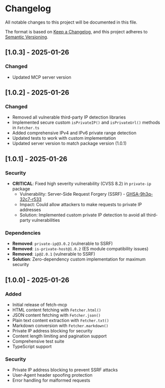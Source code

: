 # Changelog

All notable changes to this project will be documented in this file.

The format is based on [Keep a Changelog](https://keepachangelog.com/en/1.0.0/),
and this project adheres to [Semantic Versioning](https://semver.org/spec/v2.0.0.html).

## [1.0.3] - 2025-01-26

### Changed
- Updated MCP server version

## [1.0.2] - 2025-01-26

### Changed
- Removed all vulnerable third-party IP detection libraries
- Implemented secure custom `isPrivateIP()` and `isPrivateUrl()` methods in `Fetcher.ts`
- Added comprehensive IPv4 and IPv6 private range detection
- Updated tests to work with custom implementation
- Updated server version to match package version (1.0.1)

## [1.0.1] - 2025-01-26

### Security
- **CRITICAL**: Fixed high severity vulnerability (CVSS 8.2) in `private-ip` package
  - Vulnerability: Server-Side Request Forgery (SSRF) - [GHSA-9h3q-32c7-r533](https://github.com/advisories/GHSA-9h3q-32c7-r533)
  - Impact: Could allow attackers to make requests to private IP addresses
  - Solution: Implemented custom private IP detection to avoid all third-party vulnerabilities

### Dependencies
- **Removed**: `private-ip@3.0.2` (vulnerable to SSRF)
- **Removed**: `is-private-host@1.0.2` (ES module compatibility issues)
- **Removed**: `ip@2.0.1` (vulnerable to SSRF)
- **Solution**: Zero-dependency custom implementation for maximum security

## [1.0.0] - 2025-01-26

### Added
- Initial release of fetch-mcp
- HTML content fetching with `Fetcher.html()`
- JSON content fetching with `Fetcher.json()`
- Plain text content extraction with `Fetcher.txt()`
- Markdown conversion with `Fetcher.markdown()`
- Private IP address blocking for security
- Content length limiting and pagination support
- Comprehensive test suite
- TypeScript support

### Security
- Private IP address blocking to prevent SSRF attacks
- User-Agent header spoofing protection
- Error handling for malformed requests